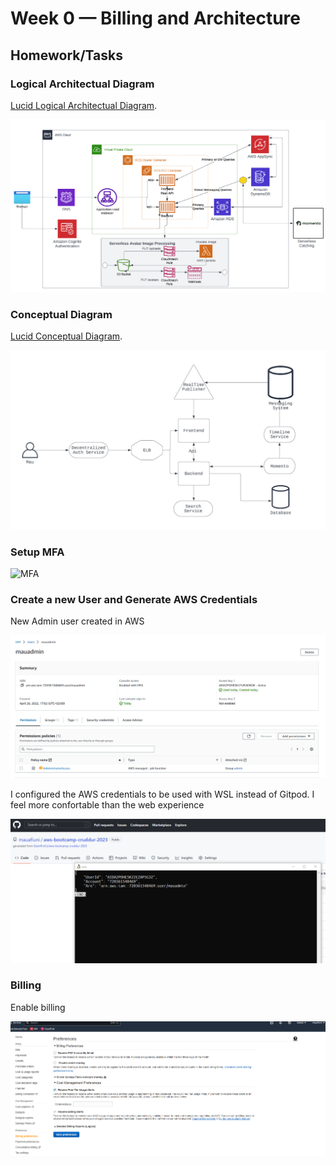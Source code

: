 # Week 0 — Billing and Architecture

## Homework/Tasks

### Logical Architectual Diagram
[Lucid Logical Architectual Diagram](https://lucid.app/lucidchart/9c0358d6-b7ac-414d-917d-eb71c3316349/edit?view_items=QswxX-.E78NA&invitationId=inv_df6fab98-c925-4184-beee-e4e898991605).

![Logical Architectual Diagram](assets/Logical-Architectual-Diagram.png)

### Conceptual Diagram
[Lucid Conceptual Diagram](https://lucid.app/lucidchart/d678d4dc-e8cd-48a7-8283-a9a79b408df5/edit?viewport_loc=-11%2C-11%2C2156%2C1065%2C0_0&invitationId=inv_5ea33d79-5064-45da-bbbf-12cc9390aaa6).

![Conceptual Diagram](assets/Conceptual-Diagram.png)

### Setup MFA

![MFA](root-user-MFA.png)


### Create a new User and Generate AWS Credentials

New Admin user created in AWS

![Admin User](assets/admin-user.png)

I configured the AWS credentials to be used with WSL instead of Gitpod. I feel more confortable than the web experience

![AWS Credentials](assets/aws-credentials.png)

### Billing 

Enable billing

![Enable Billing](assets/enable-billing.png)

